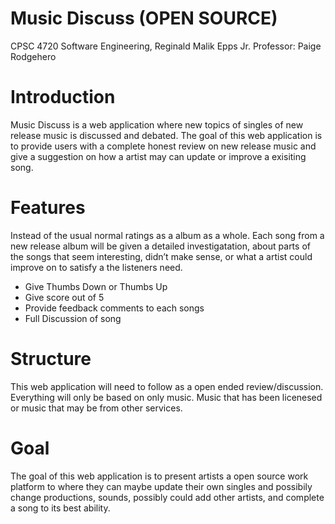 # Music Discuss (OPEN SOURCE)

CPSC 4720 Software Engineering, Reginald Malik Epps Jr. 
Professor: Paige Rodgehero 

# Introduction
Music Discuss is a web application where new topics of singles of new release music is discussed and debated.
The goal of this web application is to provide users with a complete honest review on new release music and give a suggestion on how a artist may can update or improve a exisiting song. 

# Features
Instead of the usual normal ratings as a album as a whole.  Each song from a new release album will be given a detailed investigatation, about parts of the songs that seem interesting, didn’t make sense, or what a artist could improve on to satisfy a the listeners need.  
* Give Thumbs Down or Thumbs Up
* Give score out of 5
* Provide feedback comments to each songs
* Full Discussion of song

# Structure 
This web application will need to follow as a open ended review/discussion.  Everything will only be based on only music. Music that has been licenesed or music that may be from other services.  

# Goal
The goal of this web application is to present artists a open source work platform to where they can maybe update their own singles and possibily change productions, sounds, possibly could add other artists, and complete a song to its best ability.





